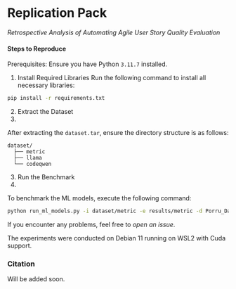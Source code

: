 # Replication Pack  
*Retrospective Analysis of Automating Agile User Story Quality Evaluation*

#### Steps to Reproduce

Prerequisites: Ensure you have Python `3.11.7` installed. 

1. Install Required Libraries
Run the following command to install all necessary libraries:

```bash
pip install -r requirements.txt
```

2. Extract the Dataset
3. 
After extracting the `dataset.tar`, ensure the directory structure is as follows:

```
dataset/
  ├── metric
  ├── llama
  └── codeqwen
```

3. Run the Benchmark
4. 
To benchmark the ML models, execute the following command:

```bash
python run_ml_models.py -i dataset/metric -e results/metric -d Porru_Dataset
```

If you encounter any problems, feel free to *open an issue*.

The experiments were conducted on Debian 11 running on WSL2 with Cuda support.


### Citation
Will be added soon.
